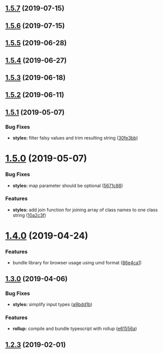 ## [1.5.7](https://github.com/pascaliske/html-helpers/compare/v1.5.6...v1.5.7) (2019-07-15)



## [1.5.6](https://github.com/pascaliske/html-helpers/compare/v1.5.5...v1.5.6) (2019-07-15)



## [1.5.5](https://github.com/pascaliske/html-helpers/compare/v1.5.4...v1.5.5) (2019-06-28)



## [1.5.4](https://github.com/pascaliske/html-helpers/compare/v1.5.3...v1.5.4) (2019-06-27)



## [1.5.3](https://github.com/pascaliske/html-helpers/compare/v1.5.2...v1.5.3) (2019-06-18)



## [1.5.2](https://github.com/pascaliske/html-helpers/compare/v1.5.1...v1.5.2) (2019-06-11)



## [1.5.1](https://github.com/pascaliske/html-helpers/compare/v1.5.0...v1.5.1) (2019-05-07)


### Bug Fixes

* **styles:** filter falsy values and trim resulting string ([30fe3bb](https://github.com/pascaliske/html-helpers/commit/30fe3bb))



# [1.5.0](https://github.com/pascaliske/html-helpers/compare/v1.4.0...v1.5.0) (2019-05-07)


### Bug Fixes

* **styles:** map parameter should be optional ([5671c88](https://github.com/pascaliske/html-helpers/commit/5671c88))


### Features

* **styles:** add join function for joining array of class names to one class string ([10a2c3f](https://github.com/pascaliske/html-helpers/commit/10a2c3f))



# [1.4.0](https://github.com/pascaliske/html-helpers/compare/v1.3.0...v1.4.0) (2019-04-24)


### Features

* bundle library for browser usage using umd format ([86e4ca1](https://github.com/pascaliske/html-helpers/commit/86e4ca1))



## [1.3.0](https://github.com/pascaliske/html-helpers/compare/v1.2.3...v1.3.0) (2019-04-06)


### Bug Fixes

* **styles:** simplify input types ([a9bdd1b](https://github.com/pascaliske/html-helpers/commit/a9bdd1b))


### Features

* **rollup:** compile and bundle typescript with rollup ([e61556a](https://github.com/pascaliske/html-helpers/commit/e61556a))



## [1.2.3](https://github.com/pascaliske/html-helpers/compare/v1.2.2...v1.2.3) (2019-02-01)




